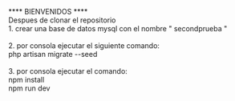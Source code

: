 ****  BIENVENIDOS  ****<br>
Despues de clonar el repositorio <br>
    1. crear una base de datos mysql con el nombre " secondprueba " <br>
<br>
2. por consola ejecutar el siguiente comando: <br>
    php artisan migrate --seed <br>
<br>
3. por consola ejecutar el comando: <br>
    npm install <br>
    npm run dev
<br>
